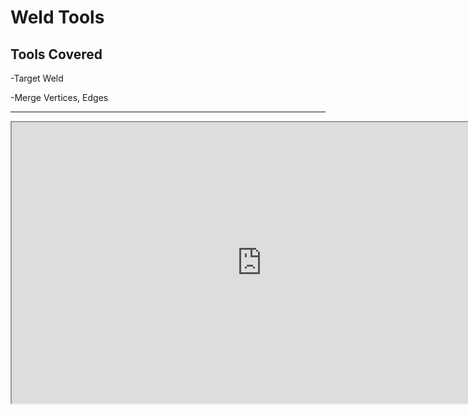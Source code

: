 # Weld Tools

<h2>Tools Covered</h2>
<p>-Target Weld</p>
<p>-Merge Vertices, Edges</p>
<hr>
<p><iframe src="https://www.youtube.com/embed/d4J29UVVzRA?rel=0" width="800" height="450" allowfullscreen="allowfullscreen" allow="accelerometer; autoplay; clipboard-write; encrypted-media; gyroscope; picture-in-picture"></iframe></p>
<p>&nbsp;</p>